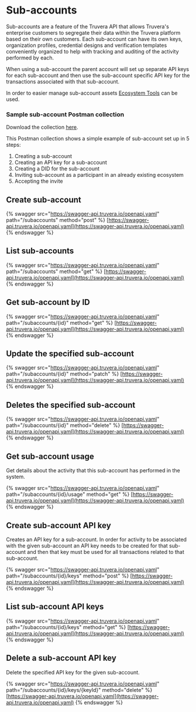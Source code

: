 # Sub-accounts

Sub-accounts are a feature of the Truvera API that allows Truvera's enterprise customers to segregate their data within the Truvera platform based on their own customers. Each sub-account can have its own keys, organization profiles, credential designs and verification templates conveniently organized to help with tracking and auditing of the activity performed by each.

When using a sub-account the parent account will set up separate API keys for each sub-account and then use the sub-account specific API key for the transactions associated with that sub-account.&#x20;

In order to easier manage sub-account assets [Ecosystem Tools](ecosystem-tools/) can be used.

### Sample sub-account Postman collection

Download the collection [here](../Postman_collections/Subaccounts).

This Postman collection shows a simple example of sub-account set up in 5 steps:

1. Creating a sub-account
2. Creating an API key for a sub-account
3. Creating a DID for the sub-account
4. Inviting sub-account as a participant in an already existing ecosystem
5. Accepting the invite

## Create sub-account

{% swagger src="https://swagger-api.truvera.io/openapi.yaml" path="/subaccounts" method="post" %}
[https://swagger-api.truvera.io/openapi.yaml](https://swagger-api.truvera.io/openapi.yaml)
{% endswagger %}

## List sub-accounts

{% swagger src="https://swagger-api.truvera.io/openapi.yaml" path="/subaccounts" method="get" %}
[https://swagger-api.truvera.io/openapi.yaml](https://swagger-api.truvera.io/openapi.yaml)
{% endswagger %}

## Get sub-account by ID

{% swagger src="https://swagger-api.truvera.io/openapi.yaml" path="/subaccounts/{id}" method="get" %}
[https://swagger-api.truvera.io/openapi.yaml](https://swagger-api.truvera.io/openapi.yaml)
{% endswagger %}

## Update the specified sub-account

{% swagger src="https://swagger-api.truvera.io/openapi.yaml" path="/subaccounts/{id}" method="patch" %}
[https://swagger-api.truvera.io/openapi.yaml](https://swagger-api.truvera.io/openapi.yaml)
{% endswagger %}

## Deletes the specified sub-account

{% swagger src="https://swagger-api.truvera.io/openapi.yaml" path="/subaccounts/{id}" method="delete" %}
[https://swagger-api.truvera.io/openapi.yaml](https://swagger-api.truvera.io/openapi.yaml)
{% endswagger %}



## Get sub-account usage

Get details about the activity that this sub-account has performed in the system.

{% swagger src="https://swagger-api.truvera.io/openapi.yaml" path="/subaccounts/{id}/usage" method="get" %}
[https://swagger-api.truvera.io/openapi.yaml](https://swagger-api.truvera.io/openapi.yaml)
{% endswagger %}

## Create sub-account API key

Creates an API key for a sub-account. In order for activity to be associated with the given sub-account an API key needs to be created for that sub-account and then that key must be used for all transactions related to that sub-account.

{% swagger src="https://swagger-api.truvera.io/openapi.yaml" path="/subaccounts/{id}/keys" method="post" %}
[https://swagger-api.truvera.io/openapi.yaml](https://swagger-api.truvera.io/openapi.yaml)
{% endswagger %}

## List sub-account API keys

{% swagger src="https://swagger-api.truvera.io/openapi.yaml" path="/subaccounts/{id}/keys" method="get" %}
[https://swagger-api.truvera.io/openapi.yaml](https://swagger-api.truvera.io/openapi.yaml)
{% endswagger %}

## Delete a sub-account API key

Delete the specified API key for the given sub-account.

{% swagger src="https://swagger-api.truvera.io/openapi.yaml" path="/subaccounts/{id}/keys/{keyId}" method="delete" %}
[https://swagger-api.truvera.io/openapi.yaml](https://swagger-api.truvera.io/openapi.yaml)
{% endswagger %}

